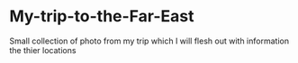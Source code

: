 # My-trip-to-the-Far-East
Small collection of photo from my trip which I will flesh out with information the thier locations
